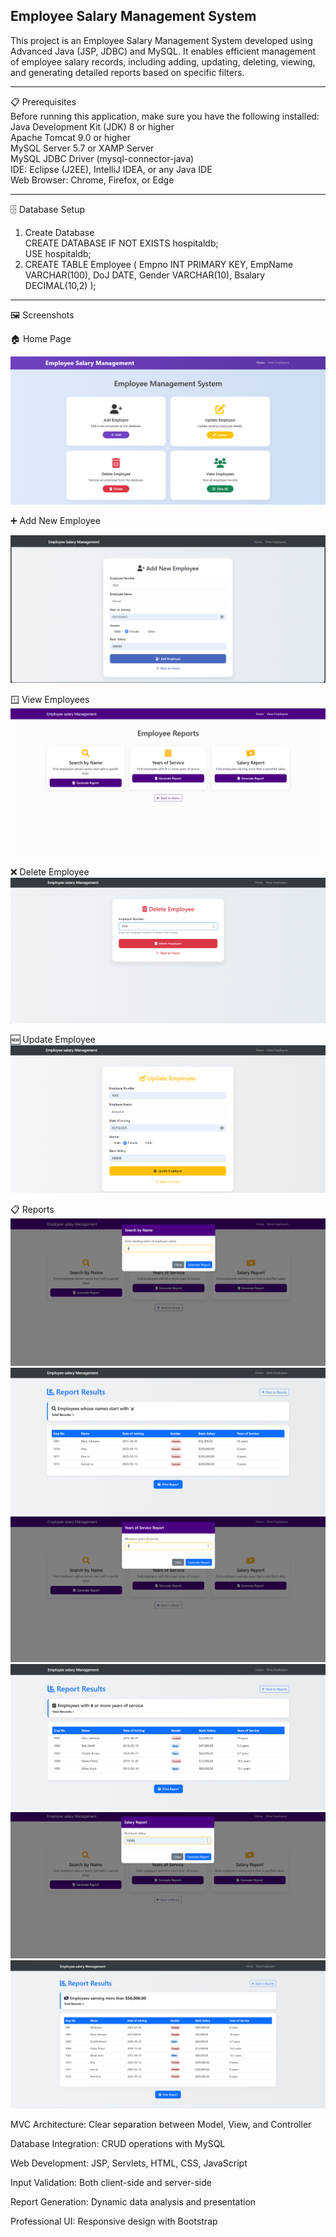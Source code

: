 ##  Employee Salary Management System


This project is an Employee Salary Management System developed using Advanced Java (JSP, JDBC) and MySQL. It enables efficient management of employee salary records, including adding, updating, deleting, viewing, and generating detailed reports based on specific filters.
___
📋 Prerequisites                                                
Before running this application, make sure you have the following installed:                                                
Java Development Kit (JDK) 8 or higher                                                
Apache Tomcat 9.0 or higher                                                
MySQL Server 5.7 or XAMP Server                                                
MySQL JDBC Driver (mysql-connector-java)                                                
IDE: Eclipse (J2EE), IntelliJ IDEA, or any Java IDE                                                
Web Browser: Chrome, Firefox, or Edge                                                
___
🗄️ Database Setup                                                
1. Create Database                                                
CREATE DATABASE IF NOT EXISTS hospitaldb;                                                
USE hospitaldb;                                                
2. CREATE TABLE Employee (
Empno INT PRIMARY KEY,
EmpName VARCHAR(100),
DoJ DATE,
Gender VARCHAR(10),
Bsalary DECIMAL(10,2)
);                          
___

🖼️ Screenshots                                                      

🏠 Home Page                                         

![Output](https://github.com/SmShravya/Employee_Salary_Management/blob/main/Screenshots/home%20page.png)

➕ Add New Employee                                                           

![Output](https://github.com/SmShravya/Employee_Salary_Management/blob/main/Screenshots/addEmp.png)

🪟 View Employees                    
![Output](https://github.com/SmShravya/Employee_Salary_Management/blob/main/Screenshots/report_page.png) 


❌ Delete Employee                                 
![Output](https://github.com/SmShravya/Employee_Salary_Management/blob/main/Screenshots/deleteEmp.png)


🆕 Update Employee                           
![Output](https://github.com/SmShravya/Employee_Salary_Management/blob/main/Screenshots/update.png)

📋 Reports                                      
![Output](https://github.com/SmShravya/Employee_Salary_Management/blob/main/Screenshots/filter%20by%20letter.png)
![Output](https://github.com/SmShravya/Employee_Salary_Management/blob/main/Screenshots/report.png)
![Output](https://github.com/SmShravya/Employee_Salary_Management/blob/main/Screenshots/filter%20by%20experience.png)
![Output](https://github.com/SmShravya/Employee_Salary_Management/blob/main/Screenshots/report1.png)
![Output](https://github.com/SmShravya/Employee_Salary_Management/blob/main/Screenshots/filter%20by%20salary.png)
![Output](https://github.com/SmShravya/Employee_Salary_Management/blob/main/Screenshots/report2.png)



MVC Architecture: Clear separation between Model, View, and Controller  

Database Integration: CRUD operations with MySQL                      

Web Development: JSP, Servlets, HTML, CSS, JavaScript                

Input Validation: Both client-side and server-side                                     

Report Generation: Dynamic data analysis and presentation         

Professional UI: Responsive design with Bootstrap              

